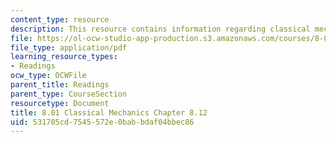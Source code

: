 ```yaml
---
content_type: resource
description: This resource contains information regarding classical mechanics.
file: https://ol-ocw-studio-app-production.s3.amazonaws.com/courses/8-01sc-classical-mechanics-fall-2016/531705cd7545572e0babbdaf04bbec86_MIT8_01F16_example8.12.pdf
file_type: application/pdf
learning_resource_types:
- Readings
ocw_type: OCWFile
parent_title: Readings
parent_type: CourseSection
resourcetype: Document
title: 8.01 Classical Mechanics Chapter 8.12
uid: 531705cd-7545-572e-0bab-bdaf04bbec86
---
```

